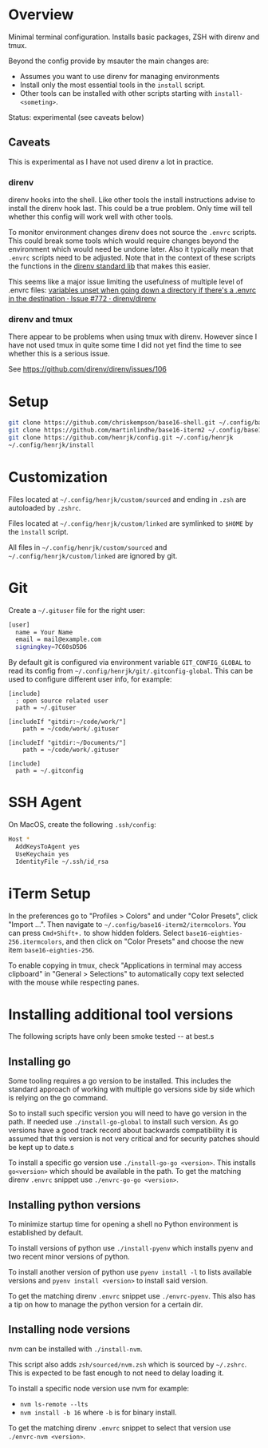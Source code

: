 # Overview

Minimal terminal configuration. Installs basic packages, ZSH with direnv and tmux.

Beyond the config provide by msauter the main changes are:

- Assumes you want to use direnv for managing environments
- Install only the most essential tools in the `install` script.
- Other tools can be installed with other scripts starting with
  `install-<someting>`. 

Status: experimental (see caveats below)

## Caveats

This is experimental as I have not used direnv a lot in practice.

### direnv

direnv hooks into the shell.
Like other tools the install instructions advise to install the direnv hook last.
This could be a true problem. Only time will tell whether this config will work
well with other tools.

To monitor environment changes direnv does not source the `.envrc` scripts.
This could break some tools which would require changes beyond the environment which would need be undone later. 
Also it typically mean that `.envrc` scripts need to be adjusted.
Note that in the context of these scripts the functions in the 
[direnv standard lib](https://github.com/direnv/direnv#the-stdlib) that makes this easier.

This seems like a major issue limiting the usefulness of multiple level of .envrc files:
[variables unset when going down a directory if there's a .envrc in the destination · Issue #772 · direnv/direnv](https://github.com/direnv/direnv/issues/772)
### direnv and tmux

There appear to be problems when using tmux with direnv.
However since I have not used tmux in quite some time I did not yet
find the time to see whether this is a serious issue.

See https://github.com/direnv/direnv/issues/106

# Setup

```sh
git clone https://github.com/chriskempson/base16-shell.git ~/.config/base16-shell
git clone https://github.com/martinlindhe/base16-iterm2 ~/.config/base16-iterm2
git clone https://github.com/henrjk/config.git ~/.config/henrjk
~/.config/henrjk/install
```

# Customization

Files located at `~/.config/henrjk/custom/sourced` and ending in `.zsh` are
autoloaded by `.zshrc`.

Files located at `~/.config/henrjk/custom/linked` are symlinked to `$HOME` by
the `ìnstall` script.

All files in `~/.config/henrjk/custom/sourced` and
`~/.config/henrjk/custom/linked` are ignored by git.

# Git

Create a `~/.gituser` file for the right user:

```sh
[user]
  name = Your Name
  email = mail@example.com
  signingkey=7C60sD5D6
```

By default git is configured via environment variable `GIT_CONFIG_GLOBAL` to read its config from `~/.config/henrjk/git/.gitconfig-global`.
This can be used to configure different user info, for example:

```config
[include]
  ; open source related user
  path = ~/.gituser

[includeIf "gitdir:~/code/work/"]
    path = ~/code/work/.gituser

[includeIf "gitdir:~/Documents/"]
    path = ~/code/work/.gituser

[include]
  path = ~/.gitconfig
```

# SSH Agent

On MacOS, create the following `.ssh/config`:

```sh
Host *
  AddKeysToAgent yes
  UseKeychain yes
  IdentityFile ~/.ssh/id_rsa
```

# iTerm Setup

In the preferences go to "Profiles > Colors" and under "Color Presets", click
"Import ...". Then navigate to `~/.config/base16-iterm2/itermcolors`. You can
press `Cmd+Shift+.` to show hidden folders. Select
`base16-eighties-256.itermcolors`, and then click on "Color Presets" and choose the
new item `base16-eighties-256`.

To enable copying in tmux, check "Applications in terminal may access
clipboard" in "General > Selections" to automatically copy text selected with
the mouse while respecting panes.

# Installing additional tool versions

The following scripts have only been smoke tested -- at best.s

## Installing go

Some tooling requires a go version to be installed. 
This includes the standard approach of working with multiple go versions side by side
which is relying on the go command.

So to install such specific version you will need to have go version in the path.
If needed use `./install-go-global` to install such version.
As go versions have a good track record about backwards compatibility it is 
assumed that this version is not very critical and for security patches should be
kept up to date.s

To install a specific go version use `./install-go-go <version>`.
This installs `go<version>` which should be available in the path.
To get the matching direnv `.envrc` snippet use  `./envrc-go-go <version>`.

## Installing python versions

To minimize startup time for opening a shell no Python environment
is established by default.

To install versions of python use `./install-pyenv` which installs
pyenv and two recent minor versions of python.

To install another version of python use
`pyenv install -l` to lists available versions and
`pyenv install <version>` to install said version.

To get the matching direnv `.envrc` snippet use `./envrc-pyenv`. 
This also has a tip on how to manage the python version for 
a certain dir.  

## Installing node versions

nvm can be installed with `./install-nvm`.

This script also adds `zsh/sourced/nvm.zsh` which is sourced by `~/.zshrc`.
This is expected to be fast enough to not need to delay loading it.

To install a specific node version use nvm for example:
- `nvm ls-remote --lts`
- `nvm install -b 16` where `-b` is for binary install.

To get the matching direnv `.envrc` snippet to select that version
use `./envrc-nvm <version>`. 
